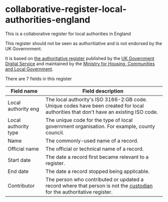 # collaborative-register-local-authorities-england
This is a collaborative register for local authorities in England

This register should not be seen as authoritiative and is not endorsed by the UK Governnment.

It is based on [the authoritative register](https://www.registers.service.gov.uk/registers/local-authority-eng) published by the [UK Government Digital Service](https://www.gov.uk/government/organisations/government-digital-service) and maintained by the [Ministry for Housing, Communities and Local Government](https://www.gov.uk/government/organisations/ministry-of-housing-communities-and-local-government).

There are 7 fields in this register

| Field name | Field description |
|------------|-------------------|
|Local authority eng|The local authority's ISO 3166-2:GB code. Unique codes have been created for local authorities that don't have an existing ISO code.|
|Local authority type|The unique code for the type of local government organisation. For example, county council.|
|Name|The commonly-used name of a record.|
|Official name|The official or technical name of a record.|
|Start date|The date a record first became relevant to a register.|
|End date|The date a record stopped being applicable.|
|Contributor|The person who contributed or updated a record where that person is not the [custodian](https://www.gov.uk/guidance/registers-becoming-a-custodian) for the authoritative register.|
